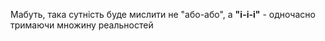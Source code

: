 Мабуть, така сутність буде мислити не "або-або", а **"і-і-і"** - одночасно тримаючи множину реальностей
